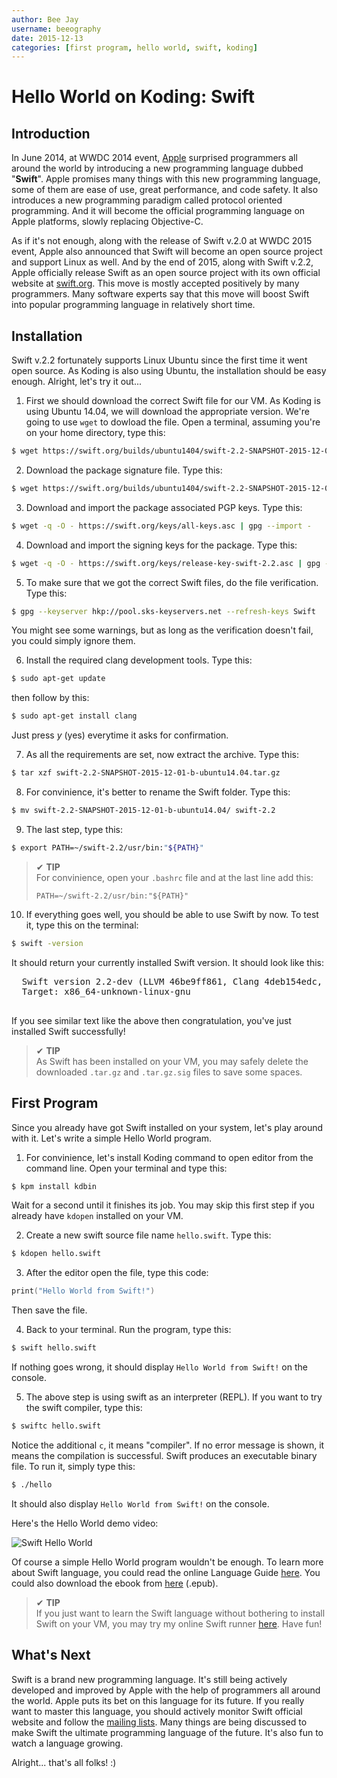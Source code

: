 ```yaml
---
author: Bee Jay
username: beeography
date: 2015-12-13
categories: [first program, hello world, swift, koding]
---
```


# Hello World on Koding: Swift

## Introduction

In June 2014, at WWDC 2014 event, [Apple](http://apple.com) surprised programmers all around the world by introducing a new programming language dubbed "**Swift**". Apple promises many things with this new programming language, some of them are ease of use, great performance, and code safety. It also introduces a new programming paradigm called protocol oriented programming. And it will become the official programming language on Apple platforms, slowly replacing Objective-C.

As if it's not enough, along with the release of Swift v.2.0 at WWDC 2015 event, Apple also announced that Swift will become an open source project and support Linux as well. And by the end of 2015, along with Swift v.2.2, Apple officially release Swift as an open source project with its own official website at [swift.org](http://swift.org). This move is mostly accepted positively by many programmers. Many software experts say that this move will boost Swift into popular programming language in relatively short time. 

## Installation

Swift v.2.2 fortunately supports Linux Ubuntu since the first time it went open source. As Koding is also using Ubuntu, the installation should be easy enough. Alright, let's try it out... 

1. First we should download the correct Swift file for our VM. As Koding is using Ubuntu 14.04, we will download the appropriate version. We're going to use `wget` to dowload the file. Open a terminal, assuming you're on your home directory, type this:

  ```bash
  $ wget https://swift.org/builds/ubuntu1404/swift-2.2-SNAPSHOT-2015-12-01-b/swift-2.2-SNAPSHOT-2015-12-01-b-ubuntu14.04.tar.gz
  ```
  
2. Download the package signature file. Type this:

  ```bash
  $ wget https://swift.org/builds/ubuntu1404/swift-2.2-SNAPSHOT-2015-12-01-b/swift-2.2-SNAPSHOT-2015-12-01-b-ubuntu14.04.tar.gz.sig
  ```
  
3. Download and import the package associated PGP keys. Type this:

  ```bash
  $ wget -q -O - https://swift.org/keys/all-keys.asc | gpg --import -
  ```
  
4. Download and import the signing keys for the package. Type this:

  ```bash
  $ wget -q -O - https://swift.org/keys/release-key-swift-2.2.asc | gpg --import -
  ```
  
5. To make sure that we got the correct Swift files, do the file verification. Type this:

  ```bash
  $ gpg --keyserver hkp://pool.sks-keyservers.net --refresh-keys Swift
  ```
  
  You might see some warnings, but as long as the verification doesn't fail, you could simply ignore them.
  
6. Install the required clang development tools. Type this:

  ```bash
  $ sudo apt-get update
  ```
  
  then follow by this:
  
  ```bash
  $ sudo apt-get install clang
  ```
  
  Just press *y* (yes) everytime it asks for confirmation.
  
7. As all the requirements are set, now extract the archive. Type this:

  ```bash
  $ tar xzf swift-2.2-SNAPSHOT-2015-12-01-b-ubuntu14.04.tar.gz
  ```
  
8. For convinience, it's better to rename the Swift folder. Type this:

  ```bash
  $ mv swift-2.2-SNAPSHOT-2015-12-01-b-ubuntu14.04/ swift-2.2 
  ```
  
9. The last step, type this:

  ```bash
  $ export PATH=~/swift-2.2/usr/bin:"${PATH}"
  ```
  
  > ✔︎ **TIP**    
  > For convinience, open your `.bashrc` file and at the last line add this:
  > ```
  > PATH=~/swift-2.2/usr/bin:"${PATH}"
  > ```
  
10. If everything goes well, you should be able to use Swift by now. To test it, type this on the terminal:

  ```bash
  $ swift -version
  ```
  
  It should return your currently installed Swift version. It should look like this:
  <pre>
  Swift version 2.2-dev (LLVM 46be9ff861, Clang 4deb154edc, Swift 778f82939c)         
  Target: x86_64-unknown-linux-gnu
  </pre>
  
  If you see similar text like the above then congratulation, you've just installed Swift successfully!
  
  > ✔︎ **TIP**    
  > As Swift has been installed on your VM, you may safely delete the downloaded `.tar.gz` and `.tar.gz.sig` files to save some spaces. 

## First Program 

Since you already have got Swift installed on your system, let's play around with it. Let's write a simple Hello World program.

1. For convinience, let's install Koding command to open editor from the command line. Open your terminal and type this:

  ```bash
  $ kpm install kdbin 
  ```
  
  Wait for a second until it finishes its job. You may skip this first step if you already have `kdopen` installed on your VM.
  
2. Create a new swift source file name `hello.swift`. Type this:

  ```bash 
  $ kdopen hello.swift 
  ```
  
3. After the editor open the file, type this code:

  ```swift 
  print("Hello World from Swift!")
  ```
  
  Then save the file.
  
4. Back to your terminal. Run the program, type this:

  ```bash 
  $ swift hello.swift 
  ```
  
  If nothing goes wrong, it should display `Hello World from Swift!` on the console. 
  
5. The above step is using swift as an interpreter (REPL). If you want to try the swift compiler, type this:

  ```bash 
  $ swiftc hello.swift 
  ```
  
  Notice the additional `c`, it means "compiler". If no error message is shown, it means the compilation is successful. Swift produces an executable binary file. To run it, simply type this:
  
  ```bash 
  $ ./hello 
  ```
  
  It should also display `Hello World from Swift!` on the console. 

Here's the Hello World demo video:

![Swift Hello World](http://i.imgur.com/7BK2fra.gif)

Of course a simple Hello World program wouldn't be enough. To learn more about Swift language, you could read the online Language Guide [here](https://developer.apple.com/library/ios/documentation/Swift/Conceptual/Swift_Programming_Language/TheBasics.html). You could also download the ebook from <a href="https://swift.org/documentation/TheSwiftProgrammingLanguage(Swift2.2).epub">here</a> (.epub).

> ✔︎ **TIP**    
> If you just want to learn the Swift language without bothering to install Swift on your VM, you may try my online Swift runner [here](http://beeography.koding.io/webswift.cgi). Have fun!

## What's Next 

Swift is a brand new programming language. It's still being actively developed and improved by Apple with the help of programmers all around the world. Apple puts its bet on this language for its future. If you really want to master this language, you should actively monitor Swift official website and follow the [mailing lists](https://swift.org/community/#mailing-lists). Many things are being discussed to make Swift the ultimate programming language of the future. It's also fun to watch a language growing. 

Alright... that's all folks! :)
